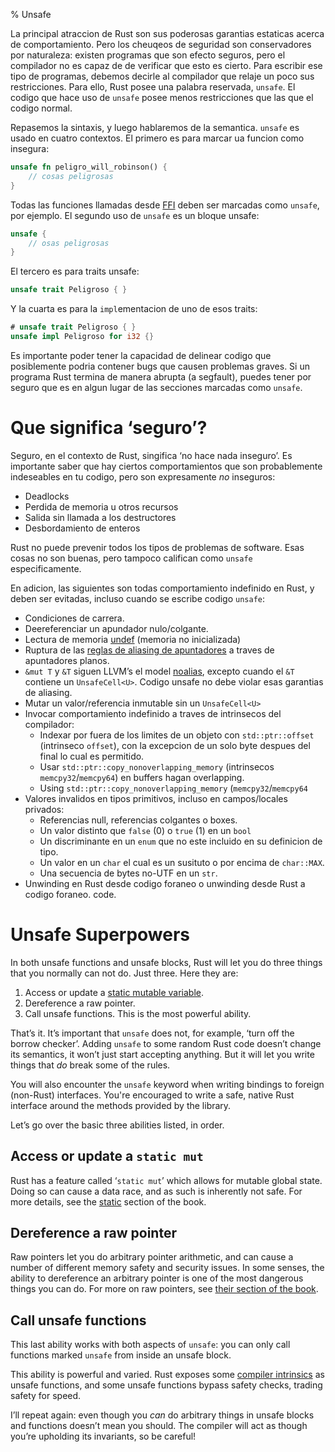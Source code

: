 % Unsafe

La principal atraccion de Rust son sus poderosas garantias estaticas acerca de comportamiento. Pero los cheuqeos de seguridad son conservadores por naturaleza: existen programas que son efecto seguros, pero el compilador no es capaz de de verificar que esto es cierto. Para escribir ese tipo de programas, debemos decirle al compilador que relaje un poco sus restricciones. Para ello, Rust posee una palabra reservada, `unsafe`. El codigo que hace uso de `unsafe` posee menos restricciones que las que el codigo normal.

Repasemos la sintaxis, y luego hablaremos de la semantica. `unsafe` es usado en cuatro contextos. El primero es para marcar ua funcion como insegura:

```rust
unsafe fn peligro_will_robinson() {
    // cosas peligrosas
}
```

Todas las funciones llamadas desde [FFI][ffi] deben ser marcadas como `unsafe`, por ejemplo. El segundo uso de `unsafe` es un bloque unsafe:

[ffi]: ffi.html

```rust
unsafe {
    // osas peligrosas
}
```

El tercero es para traits unsafe:

```rust
unsafe trait Peligroso { }
```

Y la cuarta es para la `impl`ementacion de uno de esos traits:


```rust
# unsafe trait Peligroso { }
unsafe impl Peligroso for i32 {}
```

Es importante poder tener la capacidad de delinear codigo que posiblemente podria contener bugs que causen problemas graves. Si un programa Rust termina de manera abrupta (a segfault), puedes tener por seguro que es en algun lugar de las secciones marcadas como `unsafe`.

# Que significa ‘seguro’?

Seguro, en el contexto de Rust, singifica ‘no hace nada inseguro’. Es importante saber que hay ciertos comportamientos que son probablemente indeseables en tu codigo, pero son expresamente _no_ inseguros:

* Deadlocks
* Perdida de memoria u otros recursos
* Salida sin llamada a los destructores
* Desbordamiento de enteros

Rust no puede prevenir todos los tipos de problemas de software. Esas cosas no son buenas, pero tampoco califican como `unsafe` especificamente.

En adicion, las siguientes son todas comportamiento indefinido en Rust, y deben ser evitadas, incluso cuando se escribe codigo `unsafe`:

* Condiciones de carrera.
* Deereferenciar un apundador nulo/colgante.
* Lectura de memoria [undef][undef] (memoria no inicializada)
* Ruptura de las [reglas de aliasing de apuntadores][aliasing] a traves de apuntadores planos.
* `&mut T` y `&T` siguen LLVM’s el model [noalias][noalias], excepto cuando el `&T` contiene un `UnsafeCell<U>`. Codigo unsafe no debe violar esas garantias de aliasing.
* Mutar un valor/referencia inmutable sin un `UnsafeCell<U>`
* Invocar comportamiento indefinido a traves de intrinsecos del compilador:
  * Indexar por fuera de los limites de un objeto con `std::ptr::offset` (intrinseco `offset`), con la excepcion de un solo byte despues del final lo cual es permitido.
  * Usar `std::ptr::copy_nonoverlapping_memory` (intrinsecos `memcpy32`/`memcpy64`) en buffers hagan overlapping.
  * Using `std::ptr::copy_nonoverlapping_memory` (`memcpy32`/`memcpy64`
* Valores invalidos en tipos primitivos, incluso en campos/locales privados:
  * Referencias null, referencias colgantes o boxes.
  * Un valor distinto que `false` (0) o `true` (1) en un `bool`
  * Un discriminante en un `enum` que no este incluido en su definicion de tipo.
  * Un valor en un `char` el cual es un susituto o por encima de `char::MAX`.
  * Una secuencia de bytes no-UTF  en un `str`.
* Unwinding en Rust desde codigo foraneo o unwinding desde Rust a codigo foraneo.
  code.

[noalias]: http://llvm.org/docs/LangRef.html#noalias
[undef]: http://llvm.org/docs/LangRef.html#undefined-values
[aliasing]: http://llvm.org/docs/LangRef.html#pointer-aliasing-rules

# Unsafe Superpowers

In both unsafe functions and unsafe blocks, Rust will let you do three things
that you normally can not do. Just three. Here they are:

1. Access or update a [static mutable variable][static].
2. Dereference a raw pointer.
3. Call unsafe functions. This is the most powerful ability.

That’s it. It’s important that `unsafe` does not, for example, ‘turn off the
borrow checker’. Adding `unsafe` to some random Rust code doesn’t change its
semantics, it won’t just start accepting anything. But it will let you write
things that _do_ break some of the rules.

You will also encounter the `unsafe` keyword when writing bindings to foreign
(non-Rust) interfaces. You're encouraged to write a safe, native Rust interface
around the methods provided by the library.

Let’s go over the basic three abilities listed, in order.

## Access or update a `static mut`

Rust has a feature called ‘`static mut`’ which allows for mutable global state.
Doing so can cause a data race, and as such is inherently not safe. For more
details, see the [static][static] section of the book.

[static]: const-and-static.html#static

## Dereference a raw pointer

Raw pointers let you do arbitrary pointer arithmetic, and can cause a number of
different memory safety and security issues. In some senses, the ability to
dereference an arbitrary pointer is one of the most dangerous things you can
do. For more on raw pointers, see [their section of the book][rawpointers].

[rawpointers]: raw-pointers.html

## Call unsafe functions

This last ability works with both aspects of `unsafe`: you can only call
functions marked `unsafe` from inside an unsafe block.

This ability is powerful and varied. Rust exposes some [compiler
intrinsics][intrinsics] as unsafe functions, and some unsafe functions bypass
safety checks, trading safety for speed.

I’ll repeat again: even though you _can_ do arbitrary things in unsafe blocks
and functions doesn’t mean you should. The compiler will act as though you’re
upholding its invariants, so be careful!

[intrinsics]: intrinsics.html
